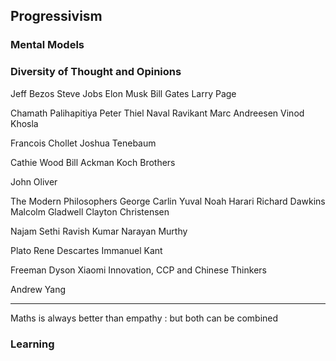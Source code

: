 ## Progressivism

### Mental Models

### Diversity of Thought and Opinions

Jeff Bezos
Steve Jobs
Elon Musk
Bill Gates
Larry Page

Chamath Palihapitiya
Peter Thiel
Naval Ravikant
Marc Andreesen
Vinod Khosla

Francois Chollet
Joshua Tenebaum

Cathie Wood
Bill Ackman
Koch Brothers

John Oliver

The Modern Philosophers
George Carlin
Yuval Noah Harari
Richard Dawkins
Malcolm Gladwell
Clayton Christensen

Najam Sethi
Ravish Kumar
Narayan Murthy

Plato
Rene Descartes
Immanuel Kant

Freeman Dyson
Xiaomi Innovation, CCP and Chinese Thinkers

Andrew Yang

---

Maths is always better than empathy : but both can be combined

### Learning
